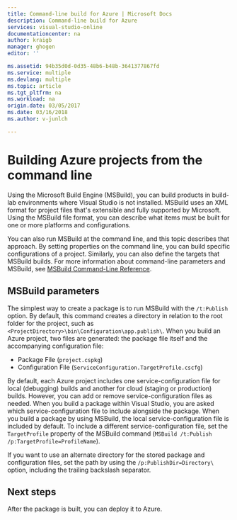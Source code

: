 ```yaml
---
title: Command-line build for Azure | Microsoft Docs
description: Command-line build for Azure
services: visual-studio-online
documentationcenter: na
author: kraigb
manager: ghogen
editor: ''

ms.assetid: 94b35d0d-0d35-48b6-b48b-3641377867fd
ms.service: multiple
ms.devlang: multiple
ms.topic: article
ms.tgt_pltfrm: na
ms.workload: na
origin.date: 03/05/2017
ms.date: 03/16/2018
ms.author: v-junlch

---
```

# Building Azure projects from the command line
Using the Microsoft Build Engine (MSBuild), you can build products in build-lab environments where Visual Studio is not installed. MSBuild uses an XML format for project files that's extensible and fully supported by Microsoft. Using the MSBuild file format, you can describe what items must be built for one or more platforms and configurations.

You can also run MSBuild at the command line, and this topic describes that approach. By setting properties on the command line, you can build specific configurations of a project. Similarly, you can also define the targets that MSBuild builds. For more information about command-line parameters and MSBuild, see [MSBuild Command-Line Reference](https://msdn.microsoft.com/library/ms164311.aspx).

## MSBuild parameters
The simplest way to create a package is to run MSBuild with the `/t:Publish` option. By default, this command creates a directory in relation to the root folder for the project, such as `<ProjectDirectory>\bin\Configuration\app.publish\`. When you build an Azure project, two files are generated: the package file itself and the accompanying configuration file:

- Package File (`project.cspkg`)
- Configuration File (`ServiceConfiguration.TargetProfile.cscfg`)

By default, each Azure project includes one service-configuration file for local (debugging) builds and another for cloud (staging or production) builds. However, you can add or remove service-configuration files as needed. When you build a package within Visual Studio, you are asked which service-configuration file to include alongside the package. When you build a package by using MSBuild, the local service-configuration file is included by default. To include a different service-configuration file, set the `TargetProfile` property of the MSBuild command (`MSBuild /t:Publish /p:TargetProfile=ProfileName`).

If you want to use an alternate directory for the stored package and configuration files, set the path by using the `/p:PublishDir=Directory\` option, including the trailing backslash separator.

## Next steps
After the package is built, you can deploy it to Azure.

<!--Update_Description: wording update -->